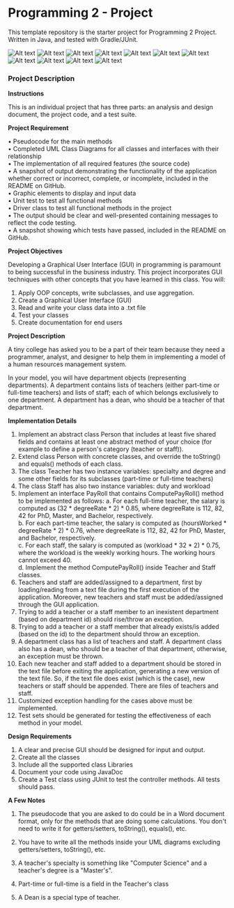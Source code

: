 # Programming 2 - Project

This template repository is the starter project for Programming 2 Project. Written in Java, and tested with Gradle/JUnit.

![Alt text](./img/1.png)
![Alt text](./img/2.png)
![Alt text](./img/3.png)
![Alt text](./img/4.png)
![Alt text](./img/5.png)
![Alt text](./img/6.png)
![Alt text](./img/7.png)
![Alt text](./img/8.png)
![Alt text](./img/9.png)
![Alt text](./img/10.png)
![Alt text](./img/11.png)




### Project Description

**Instructions**

This is an individual project that has three parts: an analysis and design document, the project code, and a test suite.

**Project Requirement**

• Pseudocode for the main methods  
• Completed UML Class Diagrams for all classes and interfaces with their relationship  
• The implementation of all required features (the source code)  
• A snapshot of output demonstrating the functionality of the application whether correct or incorrect, complete, or incomplete, included in the README on GitHub.  
• Graphic elements to display and input data  
• Unit test to test all functional methods  
• Driver class to test all functional methods in the project  
• The output should be clear and well-presented containing messages to reflect the code testing.  
• A snapshot showing which tests have passed, included in the README on GitHub.

**Project Objectives**

Developing a Graphical User Interface (GUI) in programming is paramount to being successful in the business industry. This project incorporates GUI techniques with other concepts that you have learned in this class. You will:

1. Apply OOP concepts, write subclasses, and use aggregation.
2. Create a Graphical User Interface (GUI)
3. Read and write your class data into a .txt file
4. Test your classes
5. Create documentation for end users

**Project Description**

A tiny college has asked you to be a part of their team because they need a programmer, analyst, and designer to help them in implementing a model of a human resources management system.

In your model, you will have department objects (representing departments). A department contains lists of teachers (either part-time or full-time teachers) and lists of staff; each of which belongs exclusively to one department. A department has a dean, who should be a teacher of that department.

**Implementation Details**

1. Implement an abstract class Person that includes at least five shared fields and contains at least one abstract method of your choice (for example to define a person's category (teacher or staff)).
2. Extend class Person with concrete classes, and override the toString() and equals() methods of each class.
3. The class Teacher has two instance variables: specialty and degree and some other fields for its subclasses (part-time or full-time teachers)
4. The class Staff has also two instance variables: duty and workload
5. Implement an interface PayRoll that contains ComputePayRoll() method to be implemented as follows:
   a. For each full-time teacher, the salary is computed as (32 \* degreeRate \* 2) \* 0.85, where degreeRate is 112, 82, 42 for PhD, Master, and Bachelor, respectively.  
   b. For each part-time teacher, the salary is computed as (hoursWorked \* degreeRate \* 2) \* 0.76, where degreeRate is 112, 82, 42 for PhD, Master, and Bachelor, respectively.  
   c. For each staff, the salary is computed as (workload \* 32 \* 2) \* 0.75, where the workload is the weekly working hours. The working hours cannot exceed 40.  
   d. Implement the method ComputePayRoll() inside Teacher and Staff classes.
6. Teachers and staff are added/assigned to a department, first by loading/reading from a text file during the first execution of the application. Moreover, new teachers and staff must be added/assigned through the GUI application.
7. Trying to add a teacher or a staff member to an inexistent department (based on department id) should rise/throw an exception.
8. Trying to add a teacher or a staff member that already exists/is added (based on the id) to the department should throw an exception.
9. A department class has a list of teachers and staff. A department class also has a dean, who should be a teacher of that department, otherwise, an exception must be thrown.
10. Each new teacher and staff added to a department should be stored in the text file before exiting the application, generating a new version of the text file. So, if the text file does exist (which is the case), new teachers or staff should be appended. There are files of teachers and staff.
11. Customized exception handling for the cases above must be implemented.
12. Test sets should be generated for testing the effectiveness of each method in your model.

**Design Requirements**

1. A clear and precise GUI should be designed for input and output.
2. Create all the classes
3. Include all the supported class Libraries
4. Document your code using JavaDoc
5. Create a Test class using JUnit to test the controller methods. All tests should pass.

**A Few Notes**

1. The pseudocode that you are asked to do could be in a Word document format, only for the methods that are doing some calculations. You don't need to write it for getters/setters, toString(), equals(), etc.

2. You have to write all the methods inside your UML diagrams excluding getters/setters, toString(), etc.

3. A teacher's specialty is something like "Computer Science" and a teacher's degree is a "Master's".

4. Part-time or full-time is a field in the Teacher's class

5. A Dean is a special type of teacher.
